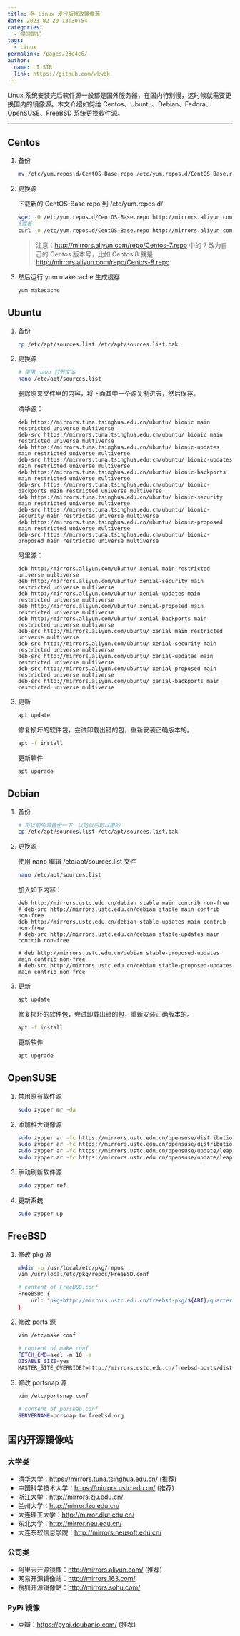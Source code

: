 ```yaml
---
title: 各 Linux 发行版修改镜像源
date: 2023-02-20 13:30:54
categories: 
  - 学习笔记
tags: 
  - Linux
permalink: /pages/23e4c6/
author: 
  name: LI SIR
  link: https://github.com/wkwbk
---
```

Linux 系统安装完后软件源一般都是国外服务器，在国内特别慢，这时候就需要更换国内的镜像源。本文介绍如何给 Centos、Ubuntu、Debian、Fedora、OpenSUSE、FreeBSD 系统更换软件源。

<!-- more -->

---

## Centos

1. 备份

    ```bash
    mv /etc/yum.repos.d/CentOS-Base.repo /etc/yum.repos.d/CentOS-Base.repo.backup
    ```

2. 更换源

    下载新的 CentOS-Base.repo 到 /etc/yum.repos.d/

    ```bash
    wget -O /etc/yum.repos.d/CentOS-Base.repo http://mirrors.aliyun.com/repo/Centos-7.repo
    #或者
    curl -o /etc/yum.repos.d/CentOS-Base.repo http://mirrors.aliyun.com/repo/Centos-7.repo
    ```

    > 注意：<http://mirrors.aliyun.com/repo/Centos-7.repo> 中的 7 改为自己的 Centos 版本号，比如 Centos 8 就是 <http://mirrors.aliyun.com/repo/Centos-8.repo>

3. 然后运行 yum makecache 生成缓存

    ```bash
    yum makecache
    ```

## Ubuntu

1. 备份

    ```bash
    cp /etc/apt/sources.list /etc/apt/sources.list.bak
    ```

2. 更换源

    ```bash
    # 使用 nano 打开文本
    nano /etc/apt/sources.list
    ```

    删除原来文件里的内容，将下面其中一个源复制进去，然后保存。

    清华源：

    ```text
    deb https://mirrors.tuna.tsinghua.edu.cn/ubuntu/ bionic main restricted universe multiverse
    deb-src https://mirrors.tuna.tsinghua.edu.cn/ubuntu/ bionic main restricted universe multiverse
    deb https://mirrors.tuna.tsinghua.edu.cn/ubuntu/ bionic-updates main restricted universe multiverse
    deb-src https://mirrors.tuna.tsinghua.edu.cn/ubuntu/ bionic-updates main restricted universe multiverse
    deb https://mirrors.tuna.tsinghua.edu.cn/ubuntu/ bionic-backports main restricted universe multiverse
    deb-src https://mirrors.tuna.tsinghua.edu.cn/ubuntu/ bionic-backports main restricted universe multiverse
    deb https://mirrors.tuna.tsinghua.edu.cn/ubuntu/ bionic-security main restricted universe multiverse
    deb-src https://mirrors.tuna.tsinghua.edu.cn/ubuntu/ bionic-security main restricted universe multiverse
    deb https://mirrors.tuna.tsinghua.edu.cn/ubuntu/ bionic-proposed main restricted universe multiverse
    deb-src https://mirrors.tuna.tsinghua.edu.cn/ubuntu/ bionic-proposed main restricted universe multiverse
    ```

    阿里源：

    ```text
    deb http://mirrors.aliyun.com/ubuntu/ xenial main restricted universe multiverse
    deb http://mirrors.aliyun.com/ubuntu/ xenial-security main restricted universe multiverse
    deb http://mirrors.aliyun.com/ubuntu/ xenial-updates main restricted universe multiverse
    deb http://mirrors.aliyun.com/ubuntu/ xenial-proposed main restricted universe multiverse
    deb http://mirrors.aliyun.com/ubuntu/ xenial-backports main restricted universe multiverse
    deb-src http://mirrors.aliyun.com/ubuntu/ xenial main restricted universe multiverse
    deb-src http://mirrors.aliyun.com/ubuntu/ xenial-security main restricted universe multiverse
    deb-src http://mirrors.aliyun.com/ubuntu/ xenial-updates main restricted universe multiverse
    deb-src http://mirrors.aliyun.com/ubuntu/ xenial-proposed main restricted universe multiverse
    deb-src http://mirrors.aliyun.com/ubuntu/ xenial-backports main restricted universe multiverse
    ```

3. 更新

    ```bash
    apt update
    ```

    修复损坏的软件包，尝试卸载出错的包，重新安装正确版本的。

    ```bash
    apt -f install
    ```

    更新软件

    ```bash
    apt upgrade
    ```

## Debian

1. 备份

    ```bash
    # 将以前的源备份一下，以防以后可以用的
    cp /etc/apt/sources.list /etc/apt/sources.list.bak
    ```

2. 更换源

    使用 nano 编辑 /etc/apt/sources.list 文件

    ```bash
    nano /etc/apt/sources.list
    ```

    加入如下内容：

    ```text
    deb http://mirrors.ustc.edu.cn/debian stable main contrib non-free
    # deb-src http://mirrors.ustc.edu.cn/debian stable main contrib non-free
    deb http://mirrors.ustc.edu.cn/debian stable-updates main contrib non-free
    # deb-src http://mirrors.ustc.edu.cn/debian stable-updates main contrib non-free    

    # deb http://mirrors.ustc.edu.cn/debian stable-proposed-updates main contrib non-free
    # deb-src http://mirrors.ustc.edu.cn/debian stable-proposed-updates main contrib non-free
    ```

3. 更新

    ```bash
    apt update
    ```

    修复损坏的软件包，尝试卸载出错的包，重新安装正确版本的。

    ```bash
    apt -f install
    ```

    更新软件

    ```bash
    apt upgrade
    ```

## OpenSUSE

1. 禁用原有软件源

    ```bash
    sudo zypper mr -da
    ```

2. 添加科大镜像源

    ```bash
    sudo zypper ar -fc https://mirrors.ustc.edu.cn/opensuse/distribution/leap/42.1/repo/oss USTC:42.1:OSS
    sudo zypper ar -fc https://mirrors.ustc.edu.cn/opensuse/distribution/leap/42.1/repo/non-oss USTC:42.1:NON-OSS
    sudo zypper ar -fc https://mirrors.ustc.edu.cn/opensuse/update/leap/42.1/oss USTC:42.1:UPDATE-OSS
    sudo zypper ar -fc https://mirrors.ustc.edu.cn/opensuse/update/leap/42.1/non-oss USTC:42.1:UPDATE-NON-OSS
    ```

3. 手动刷新软件源

    ```bash
    sudo zypper ref
    ```

4. 更新系统

    ```bash
    sudo zypper up
    ```

## FreeBSD

1. 修改 pkg 源

    ```bash
    mkdir -p /usr/local/etc/pkg/repos
    vim /usr/local/etc/pkg/repos/FreeBSD.conf

    # content of FreeBSD.conf
    FreeBSD: {
        url: "pkg+http://mirrors.ustc.edu.cn/freebsd-pkg/${ABI}/quarterly",
    }
    ```

2. 修改 ports 源

    ```bash
    vim /etc/make.conf

    # content of make.conf
    FETCH_CMD=axel -n 10 -a
    DISABLE_SIZE=yes
    MASTER_SITE_OVERRIDE?=http://mirrors.ustc.edu.cn/freebsd-ports/distfiles/${DIST_SUBDIR}/
    ```

3. 修改 portsnap 源

    ```bash
    vim /etc/portsnap.conf

    # content of porsnap.conf
    SERVERNAME=porsnap.tw.freebsd.org
    ```

## 国内开源镜像站

### 大学类

- 清华大学：<https://mirrors.tuna.tsinghua.edu.cn/> (推荐)
- 中国科学技术大学：<https://mirrors.ustc.edu.cn/> (推荐)
- 浙江大学：<http://mirrors.zju.edu.cn/>
- 兰州大学：<http://mirror.lzu.edu.cn/>
- 大连理工大学：<http://mirror.dlut.edu.cn/>
- 东北大学：<http://mirror.neu.edu.cn/>
- 大连东软信息学院：<http://mirrors.neusoft.edu.cn/>

### 公司类

- 阿里云开源镜像：<http://mirrors.aliyun.com/> (推荐)
- 网易开源镜像站：<http://mirrors.163.com/>
- 搜狐开源镜像站：<http://mirrors.sohu.com/>

### PyPi 镜像

- 豆瓣：<https://pypi.doubanio.com/> (推荐)

